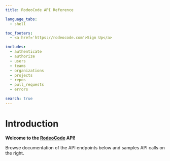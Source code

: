 ```yaml
---
title: RodeoCode API Reference

language_tabs:
  - shell

toc_footers:
  - <a href='https://rodeocode.com'>Sign Up</a>

includes:
  - authenticate
  - authorize
  - users
  - teams
  - organizations
  - projects
  - repos
  - pull_requests
  - errors

search: true
---
```


# Introduction

**Welcome to the [RodeoCode](https://rodeocode.com/) API!**

Browse documentation of the API endpoints below and samples
API calls on the right.
